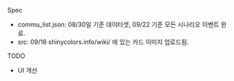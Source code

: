 Spec
* commu_list.json: 08/30일 기준 데이터셋, 09/22 기준 모든 시나리오 이벤트 완료.
* src: 09/16 shinycolors.info/wiki/ 에 있는 카드 이미지 업로드됨.

TODO
* UI 개선